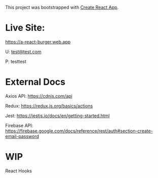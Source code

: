 This project was bootstrapped with [Create React App](https://github.com/facebookincubator/create-react-app).

Live Site:
================
https://a-react-burger.web.app

U: test@test.com

P: testtest


External Docs
================
Axios API:
https://cdnjs.com/api

Redux:
https://redux.js.org/basics/actions

Jest:
https://jestjs.io/docs/en/getting-started.html

Firebase API:
https://firebase.google.com/docs/reference/rest/auth#section-create-email-password

WIP
================
React Hooks

